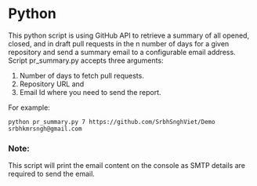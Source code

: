# Python
This python script is using GitHub API to retrieve a summary of all opened, closed, and in draft pull requests in the n number of days for a given repository and send a summary email to a configurable email address. Script pr_summary.py accepts three arguments:

1. Number of days to fetch pull requests.
2. Repository URL and
3. Email Id where you need to send the report.

For example:
```
python pr_summary.py 7 https://github.com/SrbhSnghViet/Demo srbhkmrsngh@gmail.com
```
### Note:
This script will print the email content on the console as SMTP details are required to send the email.
